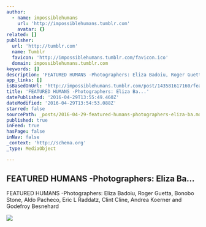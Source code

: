 ```yaml
---
author:
  - name: impossiblehumans
    url: 'http://impossiblehumans.tumblr.com'
    avatar: {}
related: []
publisher:
  url: 'http://tumblr.com'
  name: Tumblr
  favicon: 'http://impossiblehumans.tumblr.com/favicon.ico'
  domain: impossiblehumans.tumblr.com
keywords: []
description: 'FEATURED HUMANS -Photographers: Eliza Badoiu‎, Roger Guetta, Bonobo Stone, Aldo Pacheco, Eric L Raddatz‎, Clint Cline, Andrea Koerner and Godefroy Besnehard‎'
app_links: []
isBasedOnUrl: 'http://impossiblehumans.tumblr.com/post/143581617160/featured-humans-photographers-eliza-badoiu'
title: 'FEATURED HUMANS -Photographers: Eliza Ba...'
datePublished: '2016-04-29T13:55:49.460Z'
dateModified: '2016-04-29T13:54:53.088Z'
starred: false
sourcePath: _posts/2016-04-29-featured-humans-photographers-eliza-ba.md
published: true
inFeed: true
hasPage: false
inNav: false
_context: 'http://schema.org'
_type: MediaObject

---
```

<article style=""><h1>FEATURED HUMANS -Photographers: Eliza Ba...</h1><p>FEATURED HUMANS -Photographers: Eliza Badoiu‎, Roger Guetta, Bonobo Stone, Aldo Pacheco, Eric L Raddatz‎, Clint Cline, Andrea Koerner and Godefroy Besnehard‎</p><img src="http://36.media.tumblr.com/4961d4f8dac1977b0467f5d106f6f4f0/tumblr_o6ee32de7X1uf13h7o1_500.jpg" /></article>